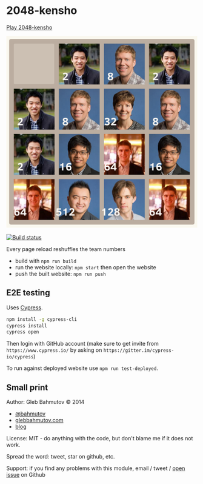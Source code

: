 # 2048-kensho

[Play 2048-kensho](http://glebbahmutov.com/2048-kensho/)

![2048-kensho screenshot](2048-kensho.png)

[![Build status][ci-image] ][ci-url]

Every page reload reshuffles the team numbers

* build with `npm run build`
* run the website locally: `npm start` then open the website
* push the built website: `npm run push`

## E2E testing

Uses [Cypress](https://www.cypress.io/).

```sh
npm install -g cypress-cli
cypress install
cypress open
```

Then login with GitHub account (make sure to get invite from
`https://www.cypress.io/` by asking on `https://gitter.im/cypress-io/cypress`)

To run against deployed website use `npm run test-deployed`.

## Small print

Author: Gleb Bahmutov &copy; 2014

* [@bahmutov](https://twitter.com/bahmutov)
* [glebbahmutov.com](https://glebbahmutov.com)
* [blog](https://glebbahmutov.com/blog)

License: MIT - do anything with the code, but don't blame me if it does not work.

Spread the word: tweet, star on github, etc.

Support: if you find any problems with this module, email / tweet /
[open issue](https://github.com/bahmutov/2048-kensho/issues) on Github

[ci-image]: https://travis-ci.org/bahmutov/2048-kensho.svg?branch=master
[ci-url]: https://travis-ci.org/bahmutov/2048-kensho
